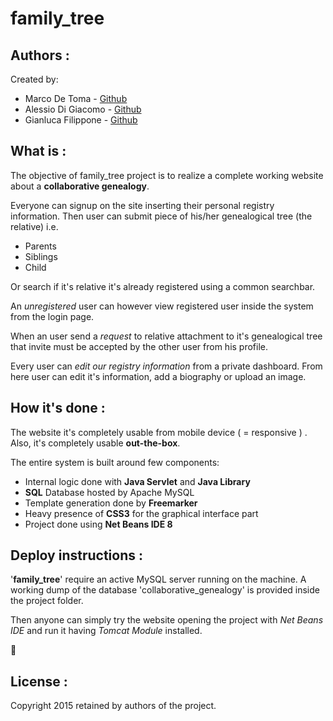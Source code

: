 family_tree
=========================================

Authors :
-------------------
Created by:

 * Marco De Toma - [Github](https://github.com/detomarco)
 * Alessio Di Giacomo - [Github](https://github.com/VFansss)
 * Gianluca Filippone - [Github](https://github.com/Gianlufil)

What is :
-------------------
The objective of family_tree project is to realize a complete working
website about a **collaborative genealogy**.

Everyone can signup on the site inserting their personal registry information.
Then user can submit piece of his/her genealogical tree (the relative) i.e.

* Parents
* Siblings
* Child

Or search if it's relative it's already registered using a common searchbar.

An *unregistered* user can however view registered user inside the system from
the login page.

When an user send a *request* to relative attachment to it's genealogical tree
that invite must be accepted by the other user from his profile.

Every user can *edit our registry information* from a private dashboard.
From here user can edit it's information, add a biography or upload an image.

How it's done :
-------------------
The website it's completely usable from mobile device ( = responsive ) .
Also, it's completely usable **out-the-box**.

The entire system is built around few components:

* Internal logic done with **Java Servlet** and **Java Library**
* **SQL** Database hosted by Apache MySQL
* Template generation done by **Freemarker**
* Heavy presence of **CSS3** for the graphical interface part
* Project done using **Net Beans IDE 8**

Deploy instructions :
-------------------

'**family_tree**' require an active MySQL server running on the machine.
A working dump of the database 'collaborative_genealogy' is provided inside the
project folder.

Then anyone can simply try the website opening the project with *Net Beans IDE* and run it having *Tomcat Module* installed.

:tada:

License :
-------------------
Copyright 2015 retained by authors of the project.
